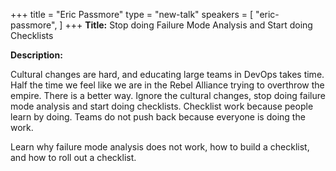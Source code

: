 +++
title = "Eric Passmore"
type = "new-talk"
speakers = [
        "eric-passmore",
]
+++
**Title:** Stop doing Failure Mode Analysis and Start doing Checklists

**Description:**

Cultural changes are hard, and educating large teams in DevOps takes time. Half the time we feel like we are in the Rebel Alliance trying to overthrow the empire. There is a better way. Ignore the cultural changes, stop doing failure mode analysis and start doing checklists. Checklist work because people learn by doing. Teams do not push back because everyone is doing the work. 

Learn why failure mode analysis does not work, how to build a checklist, and how to roll out a checklist.